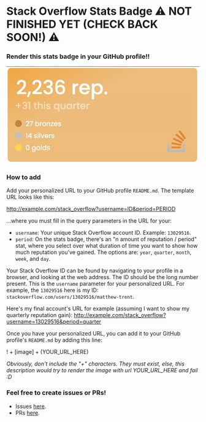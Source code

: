 
# Stack Overflow Stats Badge ⚠️ NOT FINISHED YET (CHECK BACK SOON!) ⚠️

### Render this stats badge in your GitHub profile!!

<img src="https://github.com/mattrltrent/stackoverflow_badge/blob/main/assets/github/demo_1.JPG?raw=true" style="display: inline"/>

### How to add

Add your personalized URL to your GitHub profile `README.md`. The template URL looks like this:

http://example.com/stack_overflow?username=ID&period=PERIOD

...where you must fill in the query parameters in the URL for your:

- `username`: Your unique Stack Overflow account ID. Example: `13029516`.
- `period`: On the stats badge, there's an "n amount of reputation / period" stat, where you select over what duration of time you want to show how much reputation you've gained. The options are: `year`, `quarter`, `month`, `week`, and `day`.

Your Stack Overflow ID can be found by navigating to your profile in a browser, and looking at the web address. The ID should be the long number present. This is the `username` parameter for your personalized URL. For example, the `13029516` here is my ID: `stackoverflow.com/users/13029516/matthew-trent`.

Here's my final account's URL for example (assuming I want to show my quarterly reputation gain):
http://example.com/stack_overflow?username=13029516&period=quarter

Once you have your personalized URL, you can add it to your GitHub profile's `README.md` by adding this line:

! + [image] + (YOUR_URL_HERE)

*Obviously, don't include the "+" characters. They must exist, else, this description would try to render the image with url YOUR_URL_HERE and fail :D*

### Feel free to create issues or PRs!

-  Issues [here](https://github.com/mattrltrent/stackoverflow_badge/issues).
- PRs [here](https://github.com/mattrltrent/stackoverflow_badge/pulls).

